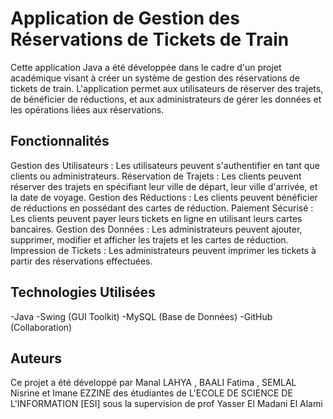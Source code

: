 # Application de Gestion des Réservations de Tickets de Train

Cette application Java a été développée dans le cadre  d'un projet académique visant à créer un système de gestion des réservations de tickets de train. L'application permet aux utilisateurs de réserver des trajets, de bénéficier de réductions, et aux administrateurs de gérer les données et les opérations liées aux réservations.

## Fonctionnalités
Gestion des Utilisateurs : Les utilisateurs peuvent s'authentifier en tant que clients ou administrateurs.
Réservation de Trajets : Les clients peuvent réserver des trajets en spécifiant leur ville de départ, leur ville d'arrivée, et la date de voyage.
Gestion des Réductions : Les clients peuvent bénéficier de réductions en possédant des cartes de réduction.
Paiement Sécurisé : Les clients peuvent payer leurs tickets en ligne en utilisant leurs cartes bancaires.
Gestion des Données : Les administrateurs peuvent ajouter, supprimer, modifier et afficher les trajets et les cartes de réduction.
Impression de Tickets : Les administrateurs peuvent imprimer les tickets à partir des réservations effectuées.

## Technologies Utilisées
-Java
-Swing (GUI Toolkit)
-MySQL (Base de Données)
-GitHub (Collaboration)

## Auteurs
Ce projet a été développé par Manal LAHYA , BAALI Fatima , SEMLAL Nisrine et Imane EZZINE des étudiantes de L'ECOLE DE SCIENCE DE L'INFORMATION [ESI]
sous la supervision de prof  Yasser El Madani El Alami 
